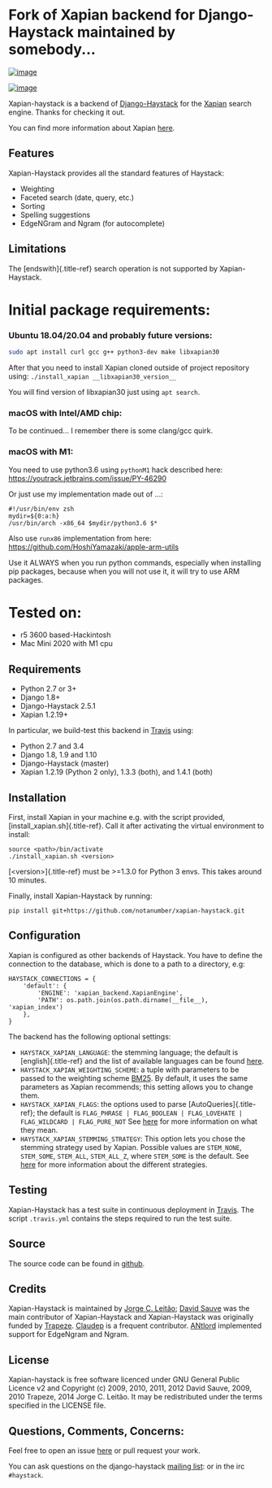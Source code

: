 # Fork of Xapian backend for Django-Haystack maintained by somebody...

[![image](https://travis-ci.org/notanumber/xapian-haystack.svg?branch=master)](https://travis-ci.org/notanumber/xapian-haystack)

[![image](https://coveralls.io/repos/notanumber/xapian-haystack/badge.svg?branch=master&service=github)](https://coveralls.io/github/notanumber/xapian-haystack?branch=master)

Xapian-haystack is a backend of
[Django-Haystack](http://haystacksearch.org/) for the
[Xapian](http://xapian.org) search engine. Thanks for checking it out.

You can find more information about Xapian
[here](http://getting-started-with-xapian.readthedocs.org).

## Features

Xapian-Haystack provides all the standard features of Haystack:

-   Weighting
-   Faceted search (date, query, etc.)
-   Sorting
-   Spelling suggestions
-   EdgeNGram and Ngram (for autocomplete)

## Limitations

The [endswith]{.title-ref} search operation is not supported by
Xapian-Haystack.

# Initial package requirements:

### Ubuntu 18.04/20.04 and probably future versions:

```bash
sudo apt install curl gcc g++ python3-dev make libxapian30
```

After that you need to install Xapian cloned outside of project repository using:
`./install_xapian __libxapian30_version__`

You will find version of libxapian30 just using `apt search`.

### macOS with Intel/AMD chip:

To be continued... I remember there is some clang/gcc quirk.

### macOS with M1:

You need to use python3.6 using `pythonM1` hack described here:
https://youtrack.jetbrains.com/issue/PY-46290

Or just use my implementation made out of ...:
```
#!/usr/bin/env zsh
mydir=${0:a:h}
/usr/bin/arch -x86_64 $mydir/python3.6 $*
```

Also use `runx86` implementation from here:
https://github.com/HoshiYamazaki/apple-arm-utils

Use it ALWAYS when you run python commands, especially when installing pip packages,
because when you will not use it, it will try to use ARM packages.

# Tested on:

* r5 3600 based-Hackintosh
* Mac Mini 2020 with M1 cpu

## Requirements

-   Python 2.7 or 3+
-   Django 1.8+
-   Django-Haystack 2.5.1
-   Xapian 1.2.19+

In particular, we build-test this backend in
[Travis](https://travis-ci.org/notanumber/xapian-haystack) using:

-   Python 2.7 and 3.4
-   Django 1.8, 1.9 and 1.10
-   Django-Haystack (master)
-   Xapian 1.2.19 (Python 2 only), 1.3.3 (both), and 1.4.1 (both)

## Installation

First, install Xapian in your machine e.g. with the script provided,
[install_xapian.sh]{.title-ref}. Call it after activating the virtual
environment to install:

    source <path>/bin/activate
    ./install_xapian.sh <version>

[\<version>]{.title-ref} must be \>=1.3.0 for Python 3 envs. This takes
around 10 minutes.

Finally, install Xapian-Haystack by running:

    pip install git+https://github.com/notanumber/xapian-haystack.git

## Configuration

Xapian is configured as other backends of Haystack. You have to define
the connection to the database, which is done to a path to a directory,
e.g:

    HAYSTACK_CONNECTIONS = {
        'default': {
            'ENGINE': 'xapian_backend.XapianEngine',
            'PATH': os.path.join(os.path.dirname(__file__), 'xapian_index')
        },
    }

The backend has the following optional settings:

-   `HAYSTACK_XAPIAN_LANGUAGE`: the stemming language; the default is
    [english]{.title-ref} and the list of available languages can be
    found
    [here](http://xapian.org/docs/apidoc/html/classXapian_1_1Stem.html).
-   `HAYSTACK_XAPIAN_WEIGHTING_SCHEME`: a tuple with parameters to be
    passed to the weighting scheme
    [BM25](https://en.wikipedia.org/wiki/Okapi_BM25). By default, it
    uses the same parameters as Xapian recommends; this setting allows
    you to change them.
-   `HAYSTACK_XAPIAN_FLAGS`: the options used to parse
    [AutoQueries]{.title-ref}; the default is
    `FLAG_PHRASE | FLAG_BOOLEAN | FLAG_LOVEHATE | FLAG_WILDCARD | FLAG_PURE_NOT`
    See
    [here](http://xapian.org/docs/apidoc/html/classXapian_1_1QueryParser.html)
    for more information on what they mean.
-   `HAYSTACK_XAPIAN_STEMMING_STRATEGY`: This option lets you chose the
    stemming strategy used by Xapian. Possible values are `STEM_NONE`,
    `STEM_SOME`, `STEM_ALL`, `STEM_ALL_Z`, where `STEM_SOME` is the
    default. See
    [here](http://xapian.org/docs/apidoc/html/classXapian_1_1QueryParser.html#ac7dc3b55b6083bd3ff98fc8b2726c8fd)
    for more information about the different strategies.

## Testing

Xapian-Haystack has a test suite in continuous deployment in
[Travis](https://travis-ci.org/notanumber/xapian-haystack). The script
`.travis.yml` contains the steps required to run the test suite.

## Source

The source code can be found in
[github](http://github.com/notanumber/xapian-haystack/).

## Credits

Xapian-Haystack is maintained by [Jorge C.
Leitão](http://jorgecarleitao.net); [David
Sauve](mailto:david.sauve@bag-of-holding.com) was the main contributor
of Xapian-Haystack and Xapian-Haystack was originally funded by
[Trapeze](http://www.trapeze.com). [Claudep](http://www.2xlibre.net) is
a frequent contributor. [ANtlord](https://github.com/ANtlord)
implemented support for EdgeNgram and Ngram.

## License

Xapian-haystack is free software licenced under GNU General Public
Licence v2 and Copyright (c) 2009, 2010, 2011, 2012 David Sauve, 2009,
2010 Trapeze, 2014 Jorge C. Leitão. It may be redistributed under the
terms specified in the LICENSE file.

## Questions, Comments, Concerns:

Feel free to open an issue
[here](http://github.com/notanumber/xapian-haystack/issues) or pull
request your work.

You can ask questions on the django-haystack [mailing
list](http://groups.google.com/group/django-haystack/): or in the irc
`#haystack`.
